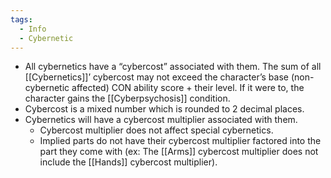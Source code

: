 ```yaml
---
tags:
  - Info
  - Cybernetic
---
```

- All cybernetics have a “cybercost” associated with them. The sum of all [[Cybernetics]]’ cybercost may not exceed the character’s base (non-cybernetic affected) CON ability score + their level. If it were to, the character gains the [[Cyberpsychosis]] condition.
- Cybercost is a mixed number which is rounded to 2 decimal places.
- Cybernetics will have a cybercost multiplier associated with them. 
	- Cybercost multiplier does not affect special cybernetics.
	- Implied parts do not have their cybercost multiplier factored into the part they come with (ex: The [[Arms]] cybercost multiplier does not include the [[Hands]] cybercost multiplier).